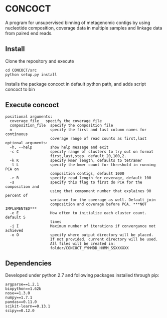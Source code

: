 CONCOCT
======

A program for unsupervised binning of metagenomic contigs by using nucleotide composition, 
coverage data in multiple samples and linkage data from paired end reads.

Install
-------
Clone the repository and execute
```
cd CONCOCT/src
python setup.py install
```
Installs the package concoct in default python path, and adds script concoct to bin

Execute concoct
-------
```
positional arguments:
  coverage_file   specify the coverage file
  composition_file  specify the composition file
  n                 specify the first and last column names for continuous
                    coverage range of read counts as first,last
optional arguments:
  -h, --help        show help message and exit
  -c C              specify range of clusters to try out on format
                    first,last,step. default 20,100,2.
  -k K              specify kmer length, defaults to tetramer
  -l L              specify the kmer count for threshold in running PCA on
                    composition contigs, default 1000
  -r R              specify read length for coverage, default 100
  -s                specify this flag to first do PCA for the composition and
                    using that component number that explaines 90 percent of
                    variance for the coverage as well. Default join
                    composition and coverage before PCA. ***NOT IMPLEMENTED***
  -e E              How often to initialize each cluster count. default 5
                    times
  -i I              Maximum number of iterations if convergance not achieved
  -o O              specify where output directory will be placed.
     		        If not provided, current directory will be used.
		    	    All files will be created in:
                    folder/CONCOCT_YYMMDD_HHMM_SSXXXXXX
```

Dependencies
-----------
Developed under python 2.7 and following packages installed through pip:
```
argparse==1.2.1
biopython==1.62b
nose==1.3.0
numpy==1.7.1
pandas==0.11.0
scikit-learn==0.13.1
scipy==0.12.0
```
